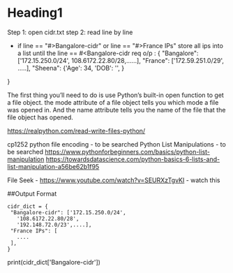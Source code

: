 # Heading1
Step 1: open cidr.txt
step 2: read line by line
 - if line == "#>Bangalore-cidr" or line == "#>France IPs"
     store all ips into a list until the line == #<Bangalore-cidr
req o/p : {
  "Bangalore": ['172.15.250.0/24', 108.6172.22.80/28,......],
  "France": ['172.59.251.0/29', .....],
  "Sheena": {'Age': 34, 'DOB': '', }
 
}

The first thing you’ll need to do is use Python’s built-in open function to get a file object.
the mode attribute of a file object tells you which mode a file was opened in. And the name attribute tells you the name of the 
file that the file object has opened.

https://realpython.com/read-write-files-python/

cp1252 python file encoding - to be searched
Python List Manipulations - to be searched
https://www.pythonforbeginners.com/basics/python-list-manipulation
https://towardsdatascience.com/python-basics-6-lists-and-list-manipulation-a56be62b1f95



File Seek - https://www.youtube.com/watch?v=SEURXzTgvKI - watch this

##Output Format
```
cidr_dict = {
 "Bangalore-cidr": ['172.15.250.0/24',
   '108.6172.22.80/28',
   '192.148.72.0/23',....],
 "France IPs": [
   ....
 ],
}
```

print(cidr_dict['Bangalore-cidr'])
